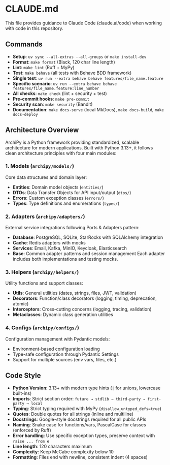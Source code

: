# CLAUDE.md

This file provides guidance to Claude Code (claude.ai/code) when working with code in this repository.

## Commands

- **Setup**: `uv sync --all-extras --all-groups` or `make install-dev`
- **Format**: `make format` (Black, 120 char line length)
- **Lint**: `make lint` (Ruff + MyPy)
- **Test**: `make behave` (all tests with Behave BDD framework)
- **Single test**: `uv run --extra behave behave features/file_name.feature`
- **Specific scenario**: `uv run --extra behave behave features/file_name.feature:line_number`
- **All checks**: `make check` (lint + security + test)
- **Pre-commit hooks**: `make pre-commit`
- **Security scan**: `make security` (Bandit)
- **Documentation**: `make docs-serve` (local MkDocs), `make docs-build`, `make docs-deploy`

## Architecture Overview

ArchiPy is a Python framework providing standardized, scalable architecture for modern applications. Built with Python 3.13+, it follows clean architecture principles with four main modules:

### 1. **Models** (`archipy/models/`)
Core data structures and domain layer:
- **Entities**: Domain model objects (`entities/`)
- **DTOs**: Data Transfer Objects for API input/output (`dtos/`)
- **Errors**: Custom exception classes (`errors/`)
- **Types**: Type definitions and enumerations (`types/`)

### 2. **Adapters** (`archipy/adapters/`)
External service integrations following Ports & Adapters pattern:
- **Database**: PostgreSQL, SQLite, StarRocks with SQLAlchemy integration
- **Cache**: Redis adapters with mocks
- **Services**: Email, Kafka, MinIO, Keycloak, Elasticsearch
- **Base**: Common adapter patterns and session management
Each adapter includes both implementations and testing mocks.

### 3. **Helpers** (`archipy/helpers/`)
Utility functions and support classes:
- **Utils**: General utilities (dates, strings, files, JWT, validation)
- **Decorators**: Function/class decorators (logging, timing, deprecation, atomic)
- **Interceptors**: Cross-cutting concerns (logging, tracing, validation)
- **Metaclasses**: Dynamic class generation utilities

### 4. **Configs** (`archipy/configs/`)
Configuration management with Pydantic models:
- Environment-based configuration loading
- Type-safe configuration through Pydantic Settings
- Support for multiple sources (env vars, files, etc.)

## Code Style

- **Python Version**: 3.13+ with modern type hints (`|` for unions, lowercase built-ins)
- **Imports**: Strict section order: `future → stdlib → third-party → first-party → local`
- **Typing**: Strict typing required with MyPy (`disallow_untyped_defs=true`)
- **Quotes**: Double quotes for all strings (inline and multiline)
- **Docstrings**: Google-style docstrings required for all public APIs
- **Naming**: Snake case for functions/vars, PascalCase for classes (enforced by Ruff)
- **Error handling**: Use specific exception types, preserve context with `raise ... from e`
- **Line length**: 120 characters maximum
- **Complexity**: Keep McCabe complexity below 10
- **Formatting**: Files end with newline, consistent indent (4 spaces)
